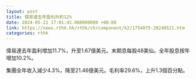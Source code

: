 ```yaml
---
layout: post
title: 偉易達去年盈利升約12%
date: 2024-05-21 17:01:41.000000000 +08:00
link: https://news.rthk.hk/rthk/ch/component/k2/1754075-20240521.htm
categories: rthk
---
```


偉易達去年盈利增加11.7%，升至1.67億美元。末期息每股48美仙。全年股息按年增加10.2%。

集團全年收入減少4.3%，降至21.46億美元。毛利率29.6%，上升1.3個百分點。
